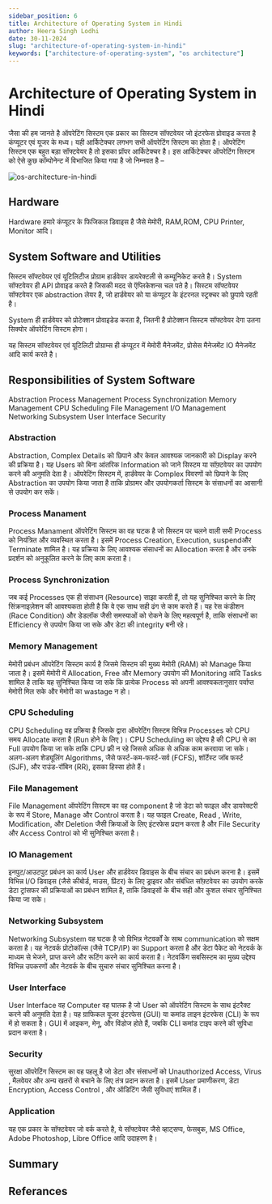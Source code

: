 ```yaml
---
sidebar_position: 6
title: Architecture of Operating System in Hindi
author: Heera Singh Lodhi
date: 30-11-2024
slug: "architecture-of-operating-system-in-hindi"
keywords: ["architecture-of-operating-system", "os architecture"]
---
```


# Architecture of Operating System in Hindi

जैसा की हम जानते है ऑपरेटिंग सिस्टम एक प्रकार का सिस्टम सॉफ्टवेयर जो इंटरफेस प्रोवाइड करता है कंप्यूटर एवं यूजर के मध्य।
यही आर्किटेक्चर लगभग सभी ऑपरेटिंग सिस्टम का होता है।
ऑपरेटिंग सिस्टम एक बहुत बड़ा सॉफ्टवेयर है तो इसका प्रॉपर आर्किटेक्चर है। इस आर्किटेक्चर ऑपरेटिंग सिस्टम को ऐसे कुछ कॉम्पोनेन्ट में विभाजित किया गया है जो निम्नवत है –

![os-architecture-in-hindi](https://edevhindi.com/wp-content/uploads/2024/06/Harware-1.png)

## Hardware

Hardware हमारे कंप्यूटर के फिजिकल डिवाइस है जैसे मेमोरी, RAM,ROM, CPU Printer, Monitor आदि।

## System Software and Utilities

सिस्टम सॉफ्टवेयर एवं यूटिलिटीज प्रोग्राम हार्डवेयर डायरेक्टली से कम्यूनिकेट करते है।
System सॉफ्टवेयर ही API प्रोवाइड करते है जिसकी मदद से ऍप्लिकेशन्स चल पते है।
सिस्टम सॉफ्टवेयर सॉफ्टवेयर एक abstraction लेयर है, जो हार्डवेयर को या कंप्यूटर के इंटरनल स्ट्रक्चर को छुपाये रहती है।

System ही हार्डवेयर को प्रोटेक्शन प्रोवाइडेड करता है, जितनी है प्रोटेक्शन सिस्टम सॉफ्टवेयर देगा उतना सिक्योर ऑपरेटिंग सिस्टम होगा।

यह सिस्टम सॉफ्टवेयर एवं यूटिलिटी प्रोग्राम्स ही कंप्यूटर में मेमोरी मैनेजमेंट, प्रोसेस मैनेजमेंट IO मैनेजमेंट आदि कार्य करते है।

## Responsibilities of System Software

Abstraction
Process Management
Process Synchronization
Memory Management
CPU Scheduling
File Management
I/O Management
Networking Subsystem
User Interface
Security

### Abstraction

Abstraction, Complex Details को छिपाने और केवल आवश्यक जानकारी को Display करने की प्रक्रिया है। यह Users को बिना आंतरिक Information को जाने सिस्टम या सॉफ़्टवेयर का उपयोग करने की अनुमति देता है। ऑपरेटिंग सिस्टम में, हार्डवेयर के Complex विवरणों को छिपाने के लिए Abstraction का उपयोग किया जाता है ताकि प्रोग्रामर और उपयोगकर्ता सिस्टम के संसाधनों का आसानी से उपयोग कर सकें।

### Process Manament

Process Manament ऑपरेटिंग सिस्टम का वह घटक है जो सिस्टम पर चलने वाली सभी Process को नियंत्रित और व्यवस्थित करता है। इसमें Process Creation, Execution, suspendऔर Terminate शामिल है। यह प्रक्रिया के लिए आवश्यक संसाधनों का Allocation करता है और उनके प्रदर्शन को अनुकूलित करने के लिए काम करता है।

### Process Synchronization

जब कई Processes एक ही संसाधन (Resource) साझा करती हैं, तो यह सुनिश्चित करने के लिए सिंक्रनाइज़ेशन की आवश्यकता होती है कि वे एक साथ सही ढंग से काम करते हैं। यह रेस कंडीशन (Race Condition) और डेडलॉक जैसी समस्याओं को रोकने के लिए महत्वपूर्ण है, ताकि संसाधनों का Efficiency से उपयोग किया जा सके और डेटा की integrity बनी रहे।

### Memory Management

मेमोरी प्रबंधन ऑपरेटिंग सिस्टम कार्य है जिसमे सिस्टम की मुख्य मेमोरी (RAM) को Manage किया जाता है। इसमें मेमोरी में Allocation, Free और Memory उपयोग की Monitoring आदि Tasks शामिल है ताकि यह सुनिश्चित किया जा सके कि प्रत्येक Process को अपनी आवश्यकतानुसार पर्याप्त मेमोरी मिल सके और मेमोरी का wastage न हो।

### CPU Scheduling

CPU Scheduling वह प्रक्रिया है जिसके द्वारा ऑपरेटिंग सिस्टम विभिन्न Processes को CPU समय Allocate करता है (Run होने के लिए )। CPU Scheduling का उद्देश्य है की CPU से का Full उपयोग किया जा सके ताकि CPU फ्री न रहे जिससे अधिक से अधिक काम करवाया जा सके। अलग-अलग शेड्यूलिंग Algorithms, जैसे फर्स्ट-कम-फर्स्ट-सर्व (FCFS), शॉर्टेस्ट जॉब फर्स्ट (SJF), और राउंड-रॉबिन (RR), इसका हिस्सा होते हैं।

### File Management

File Management ऑपरेटिंग सिस्टम का वह component है जो डेटा को फाइल और डायरेक्टरी के रूप में Store, Manage और Control करता है। यह फाइल Create, Read , Write, Modification, और Deletion जैसी क्रियाओं के लिए इंटरफेस प्रदान करता है और File Security और Access Control को भी सुनिश्चित करता है।

### IO Management

इनपुट/आउटपुट प्रबंधन का कार्य User और हार्डवेयर डिवाइस के बीच संचार का प्रबंधन करना है। इसमें विभिन्न I/O डिवाइस (जैसे कीबोर्ड, माउस, प्रिंटर) के लिए ड्राइवर और संबंधित सॉफ़्टवेयर का उपयोग करके डेटा ट्रांसफर की प्रक्रियाओं का प्रबंधन शामिल है, ताकि डिवाइसों के बीच सही और कुशल संचार सुनिश्चित किया जा सके।

### Networking Subsystem

Networking Subsystem वह घटक है जो विभिन्न नेटवर्कों के साथ communication को सक्षम करता है। यह नेटवर्क प्रोटोकॉल्स (जैसे TCP/IP) का Support करता है और डेटा पैकेट को नेटवर्क के माध्यम से भेजने, प्राप्त करने और रूटिंग करने का कार्य करता है। नेटवर्किंग सबसिस्टम का मुख्य उद्देश्य विभिन्न उपकरणों और नेटवर्क के बीच सुचारु संचार सुनिश्चित करना है।

### User Interface

User Interface वह Computer वह घातक है जो User को ऑपरेटिंग सिस्टम के साथ इंटरैक्ट करने की अनुमति देता है। यह ग्राफिकल यूजर इंटरफेस (GUI) या कमांड लाइन इंटरफेस (CLI) के रूप में हो सकता है। GUI में आइकन, मेनू, और विंडोज होते हैं, जबकि CLI कमांड टाइप करने की सुविधा प्रदान करता है।

### Security

सुरक्षा ऑपरेटिंग सिस्टम का वह पहलू है जो डेटा और संसाधनों को Unauthorized Access, Virus , मैलवेयर और अन्य खतरों से बचाने के लिए तंत्र प्रदान करता है। इसमें User प्रमाणीकरण, डेटा Encryption, Access Control , और ऑडिटिंग जैसी सुविधाएं शामिल हैं।

### Application

यह एक प्रकार के सॉफ्टवेयर जो वर्क करते है, ये सॉफ्टवेयर जैसे व्हाट्सप्प, फेसबुक, MS Office, Adobe Photoshop, Libre Office आदि उदाहरण है।

## Summary

## Referances
